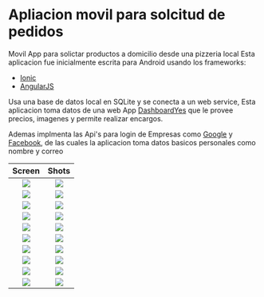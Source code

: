 Apliacion movil para solcitud de pedidos 
=========================================
Movil App para solictar productos a domicilio desde una pizzeria local
Esta aplicacion fue inicialmente escrita para Android usando los frameworks:
- [Ionic](http://ionicframework.com/)
- [AngularJS](https://angularjs.org/)

Usa una base de datos local en SQLite y se conecta a un web service, Esta aplicacion toma datos de una web App [DashboardYes](https://github.com/garibo/DashboardYes) que le provee precios, imagenes y permite realizar encargos.

Ademas implmenta las Api's para login de Empresas como [Google](https://console.developers.google.com) y [Facebook](https://developers.facebook.com/), de las cuales la aplicacion toma datos basicos personales como nombre y correo

Screen             |  Shots
:-------------------------:|:-------------------------:
![](screenshots/captura1.png)  |  ![](screenshots/captura2.png)
![](screenshots/captura3.png)  |  ![](screenshots/captura4.png)
![](screenshots/captura5.png)  |  ![](screenshots/captura6.png)
![](screenshots/captura7.png)  |  ![](screenshots/captura8.png)
![](screenshots/captura9.png)  |  ![](screenshots/captura10.png)
![](screenshots/captura11.png)  |  ![](screenshots/captura12.png)
![](screenshots/captura13.png)  |  ![](screenshots/captura14.png)
![](screenshots/captura15.png)  |  ![](screenshots/captura16.png)
![](screenshots/captura17.png)  |  ![](screenshots/captura18.png)
![](screenshots/captura19.png)  |  ![](screenshots/captura20.png)
